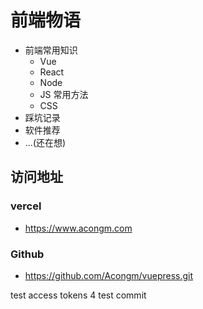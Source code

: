 # 前端物语

- 前端常用知识
  - Vue
  - React
  - Node
  - JS 常用方法
  - CSS
- 踩坑记录
- 软件推荐
- ...(还在想)

## 访问地址

### vercel

- <https://www.acongm.com>

### Github

- <https://github.com/Acongm/vuepress.git>

test access tokens 4
test commit 